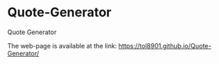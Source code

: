 # Quote-Generator
Quote Generator

The web-page is available at the link: https://tol8901.github.io/Quote-Generator/
